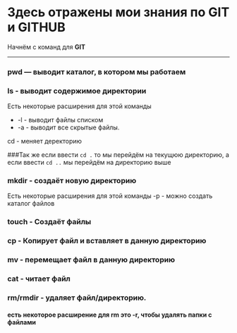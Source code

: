 # Здеcь отражены мои знания по **GIT** и **GITHUB**

Начнём с команд для **GIT**

---


### pwd — выводит каталог, в котором мы работаем


### ls - выводит содержимое директории


Есть некоторые расширения для этой команды

- -l - выводит файлы списком
- -a - выводит все скрытые файлы.

cd - меняет деректорию 

###Так же если ввести `cd .` то мы перейдём на текущюю директорию, а если ввести  `cd ..` мы перейдём на директорию выше

### mkdir - создаёт новую директорию 


Есть некоторые расширения для этой команды
-p - можно создать каталог файлов

### touch - Создаёт файлы

### cp - Копирует файл и вставляет в данную директорию

### mv - перемещает файл в данную директорию

### cat - читает файл

### rm/rmdir - удаляет файл/директорию.

#### есть некоторое расширение для rm это -r, чтобы удалять папки с файлами
